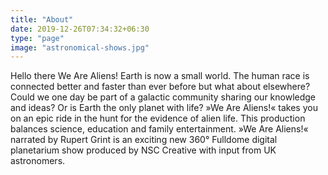 ```yaml
---
title: "About"
date: 2019-12-26T07:34:32+06:30
type: "page"
image: "astronomical-shows.jpg"
---
```

Hello there 
We Are Aliens!
Earth is now a small world.
The human race is connected better and faster than ever before but what about elsewhere? Could we one day be part of a galactic community sharing our knowledge and ideas? Or is Earth the only planet with life? »We Are Aliens!« takes you on an epic ride in the hunt for the evidence of alien life. This production balances science, education and family entertainment. »We Are Aliens!« narrated by Rupert Grint is an exciting new 360° Fulldome digital planetarium show produced by NSC Creative with input from UK astronomers.


